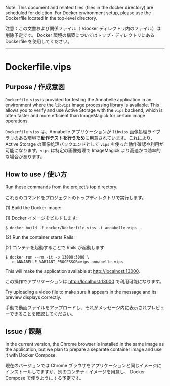 Note: This document and related files (files in the docker directory) are scheduled for deletion.
For Docker environment setup, please use the Dockerfile located in the top-level directory.

注意：この文書および関係ファイル（ /docker ディレクトリ内のファイル）は削除予定です。 Docker 環境の構築についてはトップ・ディレクトリにある Dockerfile を使用してください。

-----

# Dockerfile.vips

## Purpose / 作成意図

`Dockerfile.vips` is provided for testing the Annabelle application in an environment where the `libvips` image processing library is available. This allows you to verify and use Active Storage with the `vips` backend, which is often faster and more efficient than ImageMagick for certain image operations.

`Dockerfile.vips` は、Annabelle アプリケーションが `libvips` 画像処理ライブラリのある環境で**動作テストを行うため**に用意されています。これにより、Active Storage の画像処理バックエンドとして `vips` を使った動作確認や利用が可能になります。`vips` は特定の画像処理で ImageMagick より高速かつ効率的な場合があります。

## How to use / 使い方

Run these commands from the project’s top directory.

これらのコマンドをプロジェクトのトップディレクトリで実行します。

(1)  Build the Docker image:  

(1) Docker イメージをビルドします:  

```shell
$ docker build -f docker/Dockerfile.vips -t annabelle-vips .
```

(2) Run the container starts Rails:

(2) コンテナを起動することで Rails が起動します:

```shell
$ docker run --rm -it -p 13000:3000 \
  -e ANNABELLE_VARIANT_PROCESSOR=vips annabelle-vips
```

This will make the application available at [http://localhost:13000](http://localhost:13000).

この操作でアプリケーションは [http://localhost:13000](http://localhost:13000) で利用可能になります。

Try uploading a video file to make sure it appears in the message and its preview displays correctly.

手動で動画ファイルをアップロードし、それがメッセージ内に表示されプレビューできることを確認してください。

## Issue / 課題

In the current version, the Chrome browser is installed in the same image as the application, but we plan to prepare a separate container image and use it with Docker Compose.

現在のバージョンでは Chrome ブラウザをアプリケーションと同じイメージにインストールしてますが、別のコンテナ・イメージを用意し、 Docker Compose で使うようにする予定です。
